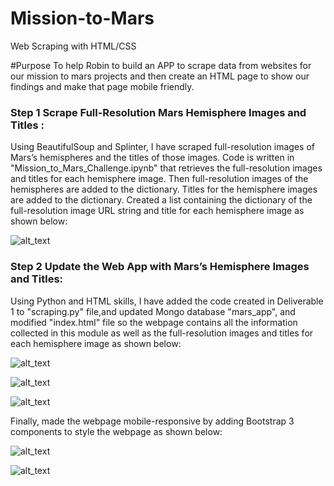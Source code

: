 # Mission-to-Mars
Web Scraping with HTML/CSS

#Purpose
To help Robin to build an APP to scrape data from websites for our mission to mars projects and then create an HTML page to show our findings and make that page mobile friendly.

### Step 1 Scrape Full-Resolution Mars Hemisphere Images and Titles :

Using BeautifulSoup and Splinter, I have scraped full-resolution images of Mars’s hemispheres and the titles of those images.
Code is written in "Mission_to_Mars_Challenge.ipynb" that retrieves the full-resolution images and titles for each hemisphere image.
Then full-resolution images of the hemispheres are added to the dictionary.
Titles for the hemisphere images are added to the dictionary.
Created a list containing the dictionary of the full-resolution image URL string and title for each hemisphere image as shown below:

![alt_text]("https://github.com/RGK73/Mission-to-Mars/blob/main/Images/urls.png")

### Step 2 Update the Web App with Mars’s Hemisphere Images and Titles:

Using Python and HTML skills, I have added the code created in Deliverable 1 to "scraping.py" file,and updated Mongo database "mars_app", and modified "index.html" file so the webpage contains all the information collected in this module as well as the full-resolution images and titles for each hemisphere image as shown below:

![alt_text]("https://github.com/RGK73/Mission-to-Mars/blob/main/Images/hem_1_2.png")

![alt_text]("https://github.com/RGK73/Mission-to-Mars/blob/main/Images/hem_3_4.png")

![alt_text]("https://github.com/RGK73/Mission-to-Mars/blob/main/Images/mongodb_object.png")

Finally, made the webpage mobile-responsive by adding Bootstrap 3 components to style the webpage as shown below:

![alt_text]("https://github.com/RGK73/Mission-to-Mars/blob/main/Images/mobile_responsive.png")

![alt_text]("https://github.com/RGK73/Mission-to-Mars/blob/main/Images/bootstrap3_components.png")


